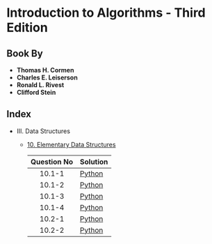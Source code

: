 # Introduction to Algorithms - Third Edition

## Book By

- **Thomas H. Cormen**
- **Charles E. Leiserson**
- **Ronald L. Rivest**
- **Clifford Stein**

## Index

- III. Data Structures
    - [10. Elementary Data Structures](https://github.com/ramanaditya/data-structure-and-algorithms/tree/master/CLRS/10-Elementary-Data-Structures)
    
        | Question No | Solution |
        | :---: | :--- |
        | 10.1-1 | [Python](https://github.com/ramanaditya/data-structure-and-algorithms/blob/master/CLRS/10-Elementary-Data-Structures/10-1-1.py) |
        | 10.1-2 | [Python](https://github.com/ramanaditya/data-structure-and-algorithms/blob/master/CLRS/10-Elementary-Data-Structures/10-1-2.py) |
        | 10.1-3 | [Python](https://github.com/ramanaditya/data-structure-and-algorithms/blob/master/CLRS/10-Elementary-Data-Structures/10-1-3.py) |
        | 10.1-4 | [Python](https://github.com/ramanaditya/data-structure-and-algorithms/blob/master/CLRS/10-Elementary-Data-Structures/10-1-4.py) |
        | 10.2-1 | [Python](https://github.com/ramanaditya/data-structure-and-algorithms/blob/master/CLRS/10-Elementary-Data-Structures/10-2-1.py) |
        | 10.2-2 | [Python](https://github.com/ramanaditya/data-structure-and-algorithms/blob/master/CLRS/10-Elementary-Data-Structures/10-2-2.py) |